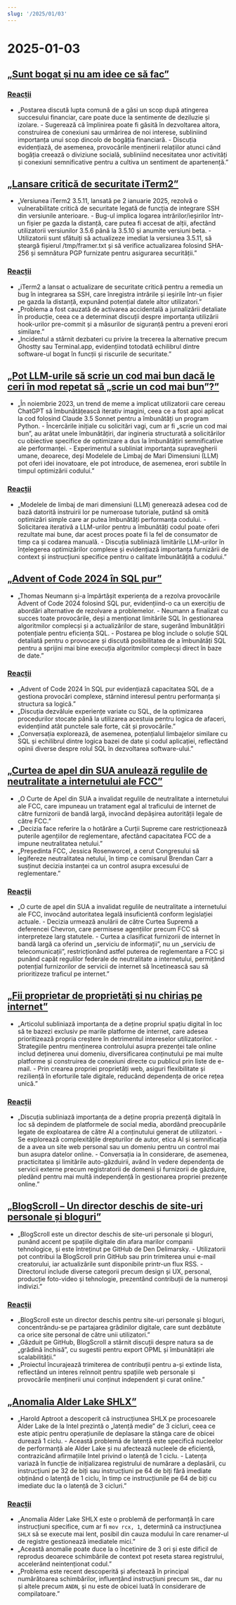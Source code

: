 ```yaml
---
slug: '/2025/01/03'
---
```


# 2025-01-03

## [„Sunt bogat și nu am idee ce să fac”](https://vinay.sh/i-am-rich-and-have-no-idea-what-to-do-with-my-life/)

### [Reacții](https://news.ycombinator.com/item?id=42579873)

- „Postarea discută lupta comună de a găsi un scop după atingerea succesului financiar, care poate duce la sentimente de deziluzie și izolare. - Sugerează că împlinirea poate fi găsită în dezvoltarea altora, construirea de conexiuni sau urmărirea de noi interese, subliniind importanța unui scop dincolo de bogăția financiară. - Discuția evidențiază, de asemenea, provocările menținerii relațiilor atunci când bogăția creează o diviziune socială, subliniind necesitatea unor activități și conexiuni semnificative pentru a cultiva un sentiment de apartenență.”

## [„Lansare critică de securitate iTerm2”](https://iterm2.com/downloads/stable/iTerm2-3_5_11.changelog)

- „Versiunea iTerm2 3.5.11, lansată pe 2 ianuarie 2025, rezolvă o vulnerabilitate critică de securitate legată de funcția de integrare SSH din versiunile anterioare. - Bug-ul implica logarea intrărilor/ieșirilor într-un fișier pe gazda la distanță, care putea fi accesat de alții, afectând utilizatorii versiunilor 3.5.6 până la 3.5.10 și anumite versiuni beta. - Utilizatorii sunt sfătuiți să actualizeze imediat la versiunea 3.5.11, să șteargă fișierul /tmp/framer.txt și să verifice actualizarea folosind SHA-256 și semnătura PGP furnizate pentru asigurarea securității.”

### [Reacții](https://news.ycombinator.com/item?id=42579472)

- „iTerm2 a lansat o actualizare de securitate critică pentru a remedia un bug în integrarea sa SSH, care înregistra intrările și ieșirile într-un fișier pe gazda la distanță, expunând potențial datele altor utilizatori.”
- „Problema a fost cauzată de activarea accidentală a jurnalizării detaliate în producție, ceea ce a determinat discuții despre importanța utilizării hook-urilor pre-commit și a măsurilor de siguranță pentru a preveni erori similare.”
- „Incidentul a stârnit dezbateri cu privire la trecerea la alternative precum Ghostty sau Terminal.app, evidențiind totodată echilibrul dintre software-ul bogat în funcții și riscurile de securitate.”

## [„Pot LLM-urile să scrie un cod mai bun dacă le ceri în mod repetat să „scrie un cod mai bun”?”](https://minimaxir.com/2025/01/write-better-code/)

- „În noiembrie 2023, un trend de meme a implicat utilizatorii care cereau ChatGPT să îmbunătățească iterativ imagini, ceea ce a fost apoi aplicat la cod folosind Claude 3.5 Sonnet pentru a îmbunătăți un program Python. - Încercările inițiale cu solicitări vagi, cum ar fi „scrie un cod mai bun”, au arătat unele îmbunătățiri, dar ingineria structurată a solicitărilor cu obiective specifice de optimizare a dus la îmbunătățiri semnificative ale performanței. - Experimentul a subliniat importanța supravegherii umane, deoarece, deși Modelele de Limbaj de Mari Dimensiuni (LLM) pot oferi idei inovatoare, ele pot introduce, de asemenea, erori subtile în timpul optimizării codului.”

### [Reacții](https://news.ycombinator.com/item?id=42584400)

- „Modelele de limbaj de mari dimensiuni (LLM) generează adesea cod de bază datorită instruirii lor pe numeroase tutoriale, putând să omită optimizări simple care ar putea îmbunătăți performanța codului. - Solicitarea iterativă a LLM-urilor pentru a îmbunătăți codul poate oferi rezultate mai bune, dar acest proces poate fi la fel de consumator de timp ca și codarea manuală. - Discuția subliniază limitările LLM-urilor în înțelegerea optimizărilor complexe și evidențiază importanța furnizării de context și instrucțiuni specifice pentru o calitate îmbunătățită a codului.”

## [„Advent of Code 2024 în SQL pur”](http://databasearchitects.blogspot.com/2024/12/advent-of-code-2024-in-pure-sql.html)

- „Thomas Neumann și-a împărtășit experiența de a rezolva provocările Advent of Code 2024 folosind SQL pur, evidențiind-o ca un exercițiu de abordări alternative de rezolvare a problemelor. - Neumann a finalizat cu succes toate provocările, deși a menționat limitările SQL în gestionarea algoritmilor complecși și a actualizărilor de stare, sugerând îmbunătățiri potențiale pentru eficiența SQL. - Postarea pe blog include o soluție SQL detaliată pentru o provocare și discută posibilitatea de a îmbunătăți SQL pentru a sprijini mai bine execuția algoritmilor complecși direct în baze de date.”

### [Reacții](https://news.ycombinator.com/item?id=42577736)

- „Advent of Code 2024 în SQL pur evidențiază capacitatea SQL de a gestiona provocări complexe, stârnind interesul pentru performanța și structura sa logică.”
- „Discuția dezvăluie experiențe variate cu SQL, de la optimizarea procedurilor stocate până la utilizarea acestuia pentru logica de afaceri, evidențiind atât punctele sale forte, cât și provocările.”
- „Conversația explorează, de asemenea, potențialul limbajelor similare cu SQL și echilibrul dintre logica bazei de date și codul aplicației, reflectând opinii diverse despre rolul SQL în dezvoltarea software-ului.”

## [„Curtea de apel din SUA anulează regulile de neutralitate a internetului ale FCC”](https://www.tvtechnology.com/news/sixth-circuit-of-appeals-strikes-down-fccs-net-neutrality-rules)

- „O Curte de Apel din SUA a invalidat regulile de neutralitate a internetului ale FCC, care impuneau un tratament egal al traficului de internet de către furnizorii de bandă largă, invocând depășirea autorității legale de către FCC.”
- „Decizia face referire la o hotărâre a Curții Supreme care restricționează puterile agențiilor de reglementare, afectând capacitatea FCC de a impune neutralitatea netului.”
- „Președinta FCC, Jessica Rosenworcel, a cerut Congresului să legifereze neutralitatea netului, în timp ce comisarul Brendan Carr a susținut decizia instanței ca un control asupra excesului de reglementare.”

### [Reacții](https://news.ycombinator.com/item?id=42578237)

- „O curte de apel din SUA a invalidat regulile de neutralitate a internetului ale FCC, invocând autoritatea legală insuficientă conform legislației actuale. - Decizia urmează anulării de către Curtea Supremă a deferencei Chevron, care permisese agențiilor precum FCC să interpreteze larg statutele. - Curtea a clasificat furnizorii de internet în bandă largă ca oferind un „serviciu de informații”, nu un „serviciu de telecomunicații”, restricționând astfel puterea de reglementare a FCC și punând capăt regulilor federale de neutralitate a internetului, permițând potențial furnizorilor de servicii de internet să încetinească sau să prioritizeze traficul pe internet.”

## [„Fii proprietar de proprietăți și nu chiriaș pe internet”](https://den.dev/blog/be-a-property-owner-not-a-renter-on-the-internet/)

- „Articolul subliniază importanța de a deține propriul spațiu digital în loc să te bazezi exclusiv pe marile platforme de internet, care adesea prioritizează propria creștere în detrimentul intereselor utilizatorilor. - Strategiile pentru menținerea controlului asupra prezenței tale online includ deținerea unui domeniu, diversificarea conținutului pe mai multe platforme și construirea de conexiuni directe cu publicul prin liste de e-mail. - Prin crearea propriei proprietăți web, asiguri flexibilitate și reziliență în eforturile tale digitale, reducând dependența de orice rețea unică.”

### [Reacții](https://news.ycombinator.com/item?id=42581119)

- „Discuția subliniază importanța de a deține propria prezență digitală în loc să depindem de platformele de social media, abordând preocupările legate de exploatarea de către AI a conținutului generat de utilizatori. - Se explorează complexitățile drepturilor de autor, etica AI și semnificația de a avea un site web personal sau un domeniu pentru un control mai bun asupra datelor online. - Conversația ia în considerare, de asemenea, practicitatea și limitările auto-găzduirii, având în vedere dependența de servicii externe precum registratorii de domenii și furnizorii de găzduire, pledând pentru mai multă independență în gestionarea propriei prezențe online.”

## [„BlogScroll – Un director deschis de site-uri personale și bloguri”](https://blogscroll.com/)

- „BlogScroll este un director deschis de site-uri personale și bloguri, punând accent pe spațiile digitale din afara marilor companii tehnologice, și este întreținut pe GitHub de Den Delimarsky. - Utilizatorii pot contribui la BlogScroll prin GitHub sau prin trimiterea unui e-mail creatorului, iar actualizările sunt disponibile printr-un flux RSS. - Directorul include diverse categorii precum design și UX, personal, producție foto-video și tehnologie, prezentând contribuții de la numeroși indivizi.”

### [Reacții](https://news.ycombinator.com/item?id=42583086)

- „BlogScroll este un director deschis pentru site-uri personale și bloguri, concentrându-se pe partajarea grădinilor digitale, care sunt dezbătute ca orice site personal de către unii utilizatori.”
- „Găzduit pe GitHub, BlogScroll a stârnit discuții despre natura sa de „grădină închisă”, cu sugestii pentru export OPML și îmbunătățiri ale scalabilității.”
- „Proiectul încurajează trimiterea de contribuții pentru a-și extinde lista, reflectând un interes reînnoit pentru spațiile web personale și provocările menținerii unui conținut independent și curat online.”

## [„Anomalia Alder Lake SHLX”](https://tavianator.com/2025/shlx.html)

- „Harold Aptroot a descoperit că instrucțiunea SHLX pe procesoarele Alder Lake de la Intel prezintă o „latență medie” de 3 cicluri, ceea ce este atipic pentru operațiunile de deplasare la stânga care de obicei durează 1 ciclu. - Această problemă de latență este specifică nucleelor de performanță ale Alder Lake și nu afectează nucleele de eficiență, contrazicând afirmațiile Intel privind o latență de 1 ciclu. - Latența variază în funcție de inițializarea registrului de numărare a deplasării, cu instrucțiuni pe 32 de biți sau instrucțiuni pe 64 de biți fără imediate obținând o latență de 1 ciclu, în timp ce instrucțiunile pe 64 de biți cu imediate duc la o latență de 3 cicluri.”

### [Reacții](https://news.ycombinator.com/item?id=42579969)

- „Anomalia Alder Lake SHLX este o problemă de performanță în care instrucțiuni specifice, cum ar fi `mov rcx, 1`, determină ca instrucțiunea `SHLX` să se execute mai lent, posibil din cauza modului în care renamer-ul de registre gestionează imediatele mici.”
- „Această anomalie poate duce la o încetinire de 3 ori și este dificil de reprodus deoarece schimbările de context pot reseta starea registrului, accelerând neintenționat codul.”
- „Problema este recent descoperită și afectează în principal numărătoarea schimbărilor, influențând instrucțiuni precum `SHL`, dar nu și altele precum `ANDN`, și nu este de obicei luată în considerare de compilatoare.”

<head>
  <meta property="og:title" content="„Sunt bogat și nu am idee ce să fac”" />
  <meta property="og:type" content="website" />
  <meta property="og:image" content="https://og.cho.sh/api/og/?title=%E2%80%9ESunt%20bogat%20%C8%99i%20nu%20am%20idee%20ce%20s%C4%83%20fac%E2%80%9D&subheading=vineri%2C%203%20ianuarie%202025%3A%20Rezumat%20Hacker%20News" />
</head>
